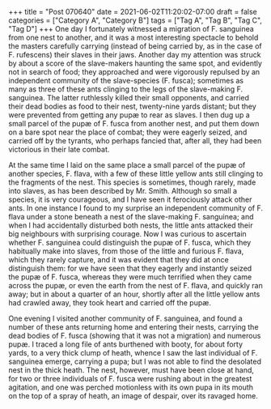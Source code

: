 +++
title = "Post 070640"
date = 2021-06-02T11:20:02-07:00
draft = false
categories = ["Category A", "Category B"]
tags = ["Tag A", "Tag B", "Tag C", "Tag D"]
+++
One day I fortunately witnessed a migration of F. sanguinea from one nest to another, and it was a most interesting spectacle to behold the masters carefully carrying (instead of being carried by, as in the case of F. rufescens) their slaves in their jaws. Another day my attention was struck by about a score of the slave-makers haunting the same spot, and evidently not in search of food; they approached and were vigorously repulsed by an independent community of the slave-species (F. fusca); sometimes as many as three of these ants clinging to the legs of the slave-making F. sanguinea. The latter ruthlessly killed their small opponents, and carried their dead bodies as food to their nest, twenty-nine yards distant; but they were prevented from getting any pupæ to rear as slaves. I then dug up a small parcel of the pupæ of F. fusca from another nest, and put them down on a bare spot near the place of combat; they were eagerly seized, and carried off by the tyrants, who perhaps fancied that, after all, they had been victorious in their late combat.

At the same time I laid on the same place a small parcel of the pupæ of another species, F. flava, with a few of these little yellow ants still clinging to the fragments of the nest. This species is sometimes, though rarely, made into slaves, as has been described by Mr. Smith. Although so small a species, it is very courageous, and I have seen it ferociously attack other ants. In one instance I found to my surprise an independent community of F. flava under a stone beneath a nest of the slave-making F. sanguinea; and when I had accidentally disturbed both nests, the little ants attacked their big neighbours with surprising courage. Now I was curious to ascertain whether F. sanguinea could distinguish the pupæ of F. fusca, which they habitually make into slaves, from those of the little and furious F. flava, which they rarely capture, and it was evident that they did at once distinguish them: for we have seen that they eagerly and instantly seized the pupæ of F. fusca, whereas they were much terrified when they came across the pupæ, or even the earth from the nest of F. flava, and quickly ran away; but in about a quarter of an hour, shortly after all the little yellow ants had crawled away, they took heart and carried off the pupæ.

One evening I visited another community of F. sanguinea, and found a number of these ants returning home and entering their nests, carrying the dead bodies of F. fusca (showing that it was not a migration) and numerous pupæ. I traced a long file of ants burthened with booty, for about forty yards, to a very thick clump of heath, whence I saw the last individual of F. sanguinea emerge, carrying a pupa; but I was not able to find the desolated nest in the thick heath. The nest, however, must have been close at hand, for two or three individuals of F. fusca were rushing about in the greatest agitation, and one was perched motionless with its own pupa in its mouth on the top of a spray of heath, an image of despair, over its ravaged home.
